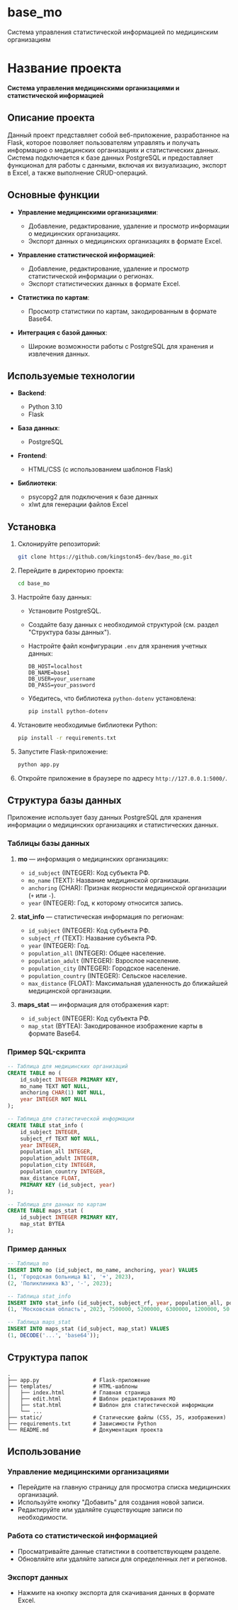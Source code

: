 # base_mo
Система управления статистической информацией по медицинским организациям
# Название проекта

**Система управления медицинскими организациями и статистической информацией**

## Описание проекта

Данный проект представляет собой веб-приложение, разработанное на Flask, которое позволяет пользователям управлять и получать информацию о медицинских организациях и статистических данных. Система подключается к базе данных PostgreSQL и предоставляет функционал для работы с данными, включая их визуализацию, экспорт в Excel, а также выполнение CRUD-операций.

## Основные функции

- **Управление медицинскими организациями**:
  - Добавление, редактирование, удаление и просмотр информации о медицинских организациях.
  - Экспорт данных о медицинских организациях в формате Excel.

- **Управление статистической информацией**:
  - Добавление, редактирование, удаление и просмотр статистической информации о регионах.
  - Экспорт статистических данных в формате Excel.

- **Статистика по картам**:
  - Просмотр статистики по картам, закодированным в формате Base64.

- **Интеграция с базой данных**:
  - Широкие возможности работы с PostgreSQL для хранения и извлечения данных.

## Используемые технологии

- **Backend**:
  - Python 3.10
  - Flask

- **База данных**:
  - PostgreSQL

- **Frontend**:
  - HTML/CSS (с использованием шаблонов Flask)

- **Библиотеки**:
  - psycopg2 для подключения к базе данных
  - xlwt для генерации файлов Excel

## Установка

1. Склонируйте репозиторий:

   ```bash
   git clone https://github.com/kingston45-dev/base_mo.git
   ```

2. Перейдите в директорию проекта:

   ```bash
   cd base_mo
   ```

3. Настройте базу данных:
   - Установите PostgreSQL.
   - Создайте базу данных с необходимой структурой (см. раздел "Структура базы данных").
   - Настройте файл конфигурации `.env` для хранения учетных данных:

     ```env
     DB_HOST=localhost
     DB_NAME=base1
     DB_USER=your_username
     DB_PASS=your_password
     ```

   - Убедитесь, что библиотека `python-dotenv` установлена:

     ```bash
     pip install python-dotenv
     ```

4. Установите необходимые библиотеки Python:

   ```bash
   pip install -r requirements.txt
   ```

5. Запустите Flask-приложение:

   ```bash
   python app.py
   ```

6. Откройте приложение в браузере по адресу `http://127.0.0.1:5000/`.

## Структура базы данных

Приложение использует базу данных PostgreSQL для хранения информации о медицинских организациях и статистических данных.

### Таблицы базы данных

1. **mo** — информация о медицинских организациях:
   - `id_subject` (INTEGER): Код субъекта РФ.
   - `mo_name` (TEXT): Название медицинской организации.
   - `anchoring` (CHAR): Признак якорности медицинской организации (`+` или `-`).
   - `year` (INTEGER): Год, к которому относится запись.

2. **stat_info** — статистическая информация по регионам:
   - `id_subject` (INTEGER): Код субъекта РФ.
   - `subject_rf` (TEXT): Название субъекта РФ.
   - `year` (INTEGER): Год.
   - `population_all` (INTEGER): Общее население.
   - `population_adult` (INTEGER): Взрослое население.
   - `population_city` (INTEGER): Городское население.
   - `population_country` (INTEGER): Сельское население.
   - `max_distance` (FLOAT): Максимальная удаленность до ближайшей медицинской организации.

3. **maps_stat** — информация для отображения карт:
   - `id_subject` (INTEGER): Код субъекта РФ.
   - `map_stat` (BYTEA): Закодированное изображение карты в формате Base64.

### Пример SQL-скрипта

```sql
-- Таблица для медицинских организаций
CREATE TABLE mo (
    id_subject INTEGER PRIMARY KEY,
    mo_name TEXT NOT NULL,
    anchoring CHAR(1) NOT NULL,
    year INTEGER NOT NULL
);

-- Таблица для статистической информации
CREATE TABLE stat_info (
    id_subject INTEGER,
    subject_rf TEXT NOT NULL,
    year INTEGER,
    population_all INTEGER,
    population_adult INTEGER,
    population_city INTEGER,
    population_country INTEGER,
    max_distance FLOAT,
    PRIMARY KEY (id_subject, year)
);

-- Таблица для данных по картам
CREATE TABLE maps_stat (
    id_subject INTEGER PRIMARY KEY,
    map_stat BYTEA
);
```

### Пример данных

```sql
-- Таблица mo
INSERT INTO mo (id_subject, mo_name, anchoring, year) VALUES
(1, 'Городская больница №1', '+', 2023),
(2, 'Поликлиника №3', '-', 2023);

-- Таблица stat_info
INSERT INTO stat_info (id_subject, subject_rf, year, population_all, population_adult, population_city, population_country, max_distance) VALUES
(1, 'Московская область', 2023, 7500000, 5200000, 6300000, 1200000, 50.5);

-- Таблица maps_stat
INSERT INTO maps_stat (id_subject, map_stat) VALUES
(1, DECODE('...', 'base64'));
```

## Структура папок

```
.
├── app.py                 # Flask-приложение
├── templates/             # HTML-шаблоны
│   ├── index.html         # Главная страница
│   ├── edit.html          # Шаблон редактирования МО
│   ├── stat.html          # Шаблон для статистической информации
│   └── ...
├── static/                # Статические файлы (CSS, JS, изображения)
├── requirements.txt       # Зависимости Python
└── README.md              # Документация проекта
```

## Использование

### Управление медицинскими организациями
- Перейдите на главную страницу для просмотра списка медицинских организаций.
- Используйте кнопку "Добавить" для создания новой записи.
- Редактируйте или удаляйте существующие записи по необходимости.

### Работа со статистической информацией
- Просматривайте данные статистики в соответствующем разделе.
- Обновляйте или удаляйте записи для определенных лет и регионов.

### Экспорт данных
- Нажмите на кнопку экспорта для скачивания данных в формате Excel.
